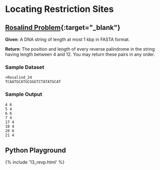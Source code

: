 # Locating Restriction Sites

## [Rosalind Problem](https://rosalind.info/problems/revp/){:target="_blank"}

**Given**: A DNA string of length at most 1 kbp in FASTA format.

**Return**: The position and length of every reverse palindrome in the string having length between 4 and 12. You may return these pairs in any order.

### Sample Dataset

```
>Rosalind_24
TCAATGCATGCGGGTCTATATGCAT
```

### Sample Output

```
4 6
5 4
6 6
7 4
17 4
18 4
20 6
21 4
```

## Python Playground

{% include '13_revp.html' %}
